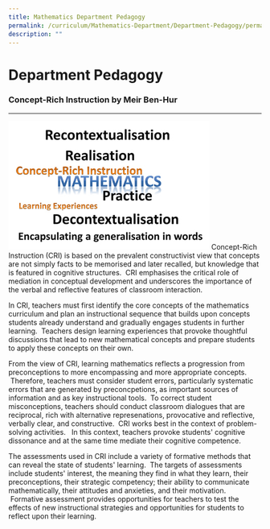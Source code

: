 ```yaml
---
title: Mathematics Department Pedagogy
permalink: /curriculum/Mathematics-Department/Department-Pedagogy/permalink/
description: ""
---
```



Department Pedagogy
===================

### Concept-Rich Instruction by Meir Ben-Hur
----------------------------------------
![](/images/Maths_Pedagogy.jpeg)
Concept-Rich Instruction (CRI) is based on the prevalent constructivist view that concepts are not simply facts to be memorised and later recalled, but knowledge that is featured in cognitive structures.  CRI emphasises the critical role of mediation in conceptual development and underscores the importance of the verbal and reflective features of classroom interaction.

In CRI, teachers must first identify the core concepts of the mathematics curriculum and plan an instructional sequence that builds upon concepts students already understand and gradually engages students in further learning.  Teachers design learning experiences that provoke thoughtful discussions that lead to new mathematical concepts and prepare students to apply these concepts on their own.

From the view of CRI, learning mathematics reflects a progression from preconceptions to more encompassing and more appropriate concepts.  Therefore, teachers must consider student errors, particularly systematic errors that are generated by preconcpetions, as important sources of information and as key instructional tools.  To correct student misconceptions, teachers should conduct classroom dialogues that are reciprocal, rich with alternative represenations, provocative and reflective, verbally clear, and constructive.  CRI works best in the context of problem-solving activities.   In this context, teachers provoke students' cognitive dissonance and at the same time mediate their cognitive competence.

The assessments used in CRI include a variety of formative methods that can reveal the state of students' learning.  The targets of assessments include students' interest, the meaning they find in what they learn, their preconceptions, their strategic competency; their ability to communicate mathematically, their attitudes and anxieties, and their motivation.  Formative assessment provides opportunities for teachers to test the effects of new instructional strategies and opportunities for students to reflect upon their learning.